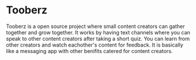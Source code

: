 # Tooberz
Tooberz is a open source project where small content creators can gather together and grow together. It works by having text channels where you can speak to other content creators after taking a short quiz. You can learn from other creators and watch eachother's content for feedback. It is basically like a messaging app with other benifits catered for content creators. 

